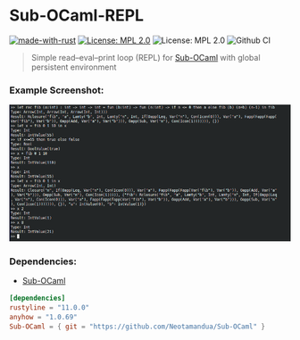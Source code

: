 # Sub-OCaml-REPL
[![made-with-rust](https://img.shields.io/badge/Made%20with-Rust-1f425f.svg?style=flat-square)](https://www.rust-lang.org/)
[![License: MPL 2.0](https://img.shields.io/badge/License-MPL_2.0-brightgreen.svg?style=flat-square)](https://github.com/Neotamandua/Sub-OCaml-REPL/blob/master/LICENSE)
![License: MPL 2.0](https://img.shields.io/github/languages/code-size/Neotamandua/Sub-OCaml-REPL?style=flat-square)
![Github CI](https://img.shields.io/github/actions/workflow/status/Neotamandua/Sub-OCaml-REPL/build.yml?style=flat-square)
> Simple read–eval–print loop (REPL) for [Sub-OCaml](https://github.com/Neotamandua/Sub-Ocaml) with global persistent environment
### Example Screenshot:
[![Screenshot](assets/screenshot1.png)](#)

### Dependencies:
- [Sub-OCaml](https://github.com/Neotamandua/Sub-Ocaml)
```toml
[dependencies]
rustyline = "11.0.0"
anyhow = "1.0.69"
Sub-OCaml = { git = "https://github.com/Neotamandua/Sub-OCaml" }
```